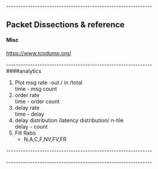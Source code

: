-------------------------------------------------------------<br/>

## Packet Dissections & reference<br/>

#### Misc<br/>
https://www.tcpdump.org/<br/>


-------------------------------------------------------------<br/>
####analytics

1. Plot msg rate -out / in /total<br/>
  time - msg count<br/>
2. order rate <br/>
   time - order count<br/>
3. delay rate<br/>
   time - delay<br/>
4. delay distribution /latency distribution/ n-tile <br/>
   delay - count<br/>
5. Fill Ratio<br/>
   - N,A,C,F,NV,FV,FR<br/>

-------------------------------------------------------------<br/>


-------------------------------------------------------------<br/>
